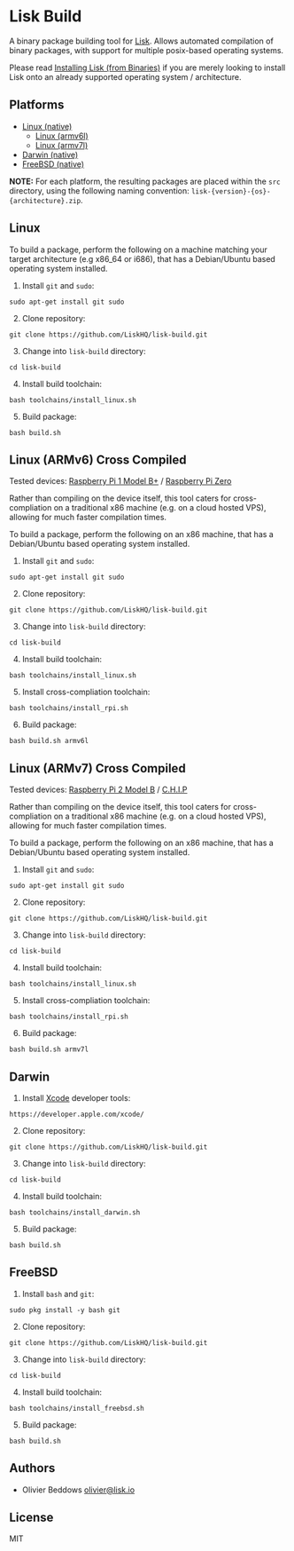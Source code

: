 # Lisk Build

A binary package building tool for [Lisk](https://lisk.io/). Allows automated compilation of binary packages, with support for multiple posix-based operating systems.

Please read [Installing Lisk (from Binaries)](https://github.com/LiskHQ/lisk-docs/blob/master/BinaryInstall.md) if you are merely looking to install Lisk onto an already supported operating system / architecture.

## Platforms

- [Linux (native)](#linux)
  - [Linux (armv6l)](#linux-armv6-cross-compiled)
  - [Linux (armv7l)](#linux-armv7-cross-compiled)
- [Darwin (native)](#darwin)
- [FreeBSD (native)](#freebsd)

**NOTE:** For each platform, the resulting packages are placed within the `src` directory, using the following naming convention: `lisk-{version}-{os}-{architecture}.zip`.

## Linux

To build a package, perform the following on a machine matching your target architecture (e.g x86_64 or i686), that has a Debian/Ubuntu based operating system installed.

1. Install `git` and `sudo`:

  ```
  sudo apt-get install git sudo
  ```

2. Clone repository:

  ```
  git clone https://github.com/LiskHQ/lisk-build.git
  ```

3. Change into `lisk-build` directory:

  ```
  cd lisk-build
  ```

4. Install build toolchain:

  ```
  bash toolchains/install_linux.sh
  ```

5. Build package:

  ```
  bash build.sh
  ```

## Linux (ARMv6) Cross Compiled

Tested devices: [Raspberry Pi 1 Model B+](https://www.raspberrypi.org/products/model-b-plus/) / [Raspberry Pi Zero](https://www.raspberrypi.org/products/pi-zero/)

Rather than compiling on the device itself, this tool caters for cross-compliation on a traditional x86 machine (e.g. on a cloud hosted VPS), allowing for much faster compilation times.

To build a package, perform the following on an x86 machine, that has a Debian/Ubuntu based operating system installed.

1. Install `git` and `sudo`:

  ```
  sudo apt-get install git sudo
  ```

2. Clone repository:

  ```
  git clone https://github.com/LiskHQ/lisk-build.git
  ```

3. Change into `lisk-build` directory:

  ```
  cd lisk-build
  ```

4. Install build toolchain:

  ```
  bash toolchains/install_linux.sh
  ```

5. Install cross-compliation toolchain:

  ```
  bash toolchains/install_rpi.sh
  ```

6. Build package:

  ```
  bash build.sh armv6l
  ```

## Linux (ARMv7) Cross Compiled

Tested devices: [Raspberry Pi 2 Model B](https://www.raspberrypi.org/products/raspberry-pi-2-model-b/) / [C.H.I.P](http://getchip.com/)

Rather than compiling on the device itself, this tool caters for cross-compliation on a traditional x86 machine (e.g. on a cloud hosted VPS), allowing for much faster compilation times.

To build a package, perform the following on an x86 machine, that has a Debian/Ubuntu based operating system installed.

1. Install `git` and `sudo`:

  ```
  sudo apt-get install git sudo
  ```

2. Clone repository:

  ```
  git clone https://github.com/LiskHQ/lisk-build.git
  ```

3. Change into `lisk-build` directory:

  ```
  cd lisk-build
  ```

4. Install build toolchain:

  ```
  bash toolchains/install_linux.sh
  ```

5. Install cross-compliation toolchain:

  ```
  bash toolchains/install_rpi.sh
  ```

6. Build package:

  ```
  bash build.sh armv7l
  ```

## Darwin

1. Install [Xcode](https://developer.apple.com/xcode/) developer tools:

  ```
  https://developer.apple.com/xcode/
  ```

2. Clone repository:

  ```
  git clone https://github.com/LiskHQ/lisk-build.git
  ```

3. Change into `lisk-build` directory:

  ```
  cd lisk-build
  ```

4. Install build toolchain:

  ```
  bash toolchains/install_darwin.sh
  ```

5. Build package:

  ```
  bash build.sh
  ```

## FreeBSD

1. Install `bash` and `git`:

  ```
  sudo pkg install -y bash git
  ```

2. Clone repository:

  ```
  git clone https://github.com/LiskHQ/lisk-build.git
  ```

3. Change into `lisk-build` directory:

  ```
  cd lisk-build
  ```

4. Install build toolchain:

  ```
  bash toolchains/install_freebsd.sh
  ```

5. Build package:

  ```
  bash build.sh
  ```

## Authors

- Olivier Beddows <olivier@lisk.io>

## License

MIT
